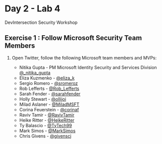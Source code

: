 # Day 2 - Lab 4

DevIntersection Security Workshop

## Exercise 1 : Follow Microsoft Security Team Members

1. Open Twitter, follow the following Microsoft team members and MVPs:

   - Nitika Gupta - PM Microsoft Identity Security and Services Division [@_nitika_gupta](https://www.twttier.com/_nitika_gupta)
   - Eliza Kuzmenko - [@eliza_k](https://www.twttier.com/eliza_k)
   - Sergio Romero - [@sromeroz](https://www.twttier.com/sromeroz)
   - Rob Lefferts - [@Rob_Lefferts](https://www.twttier.com/Rob_Lefferts)
   - Sarah Fender - [@sarahfender](https://www.twttier.com/sarahfender)
   - Holly Stewart - [@ollijoi](https://www.twttier.com/ollijoi)
   - Milad Aslaner - [@MiladMSFT](https://www.twttier.com/MiladMSFT)
   - Corina Feuerstein - [@corinaf](https://www.twttier.com/corinaf)
   - Raviv Tamir - [@RavivTamir](https://www.twttier.com/RavivTamir)
   - Heike Ritter - [@HeikeRitter](https://www.twttier.com/HeikeRitter)
   - Ty Balascio - [@TyTech99](https://www.twttier.com/TyTech99)
   - Mark Simos - [@MarkSimos](https://www.twttier.com/MarkSimos)
   - Chris Givens - [@givenscj](https://www.twttier.com/givenscj)
